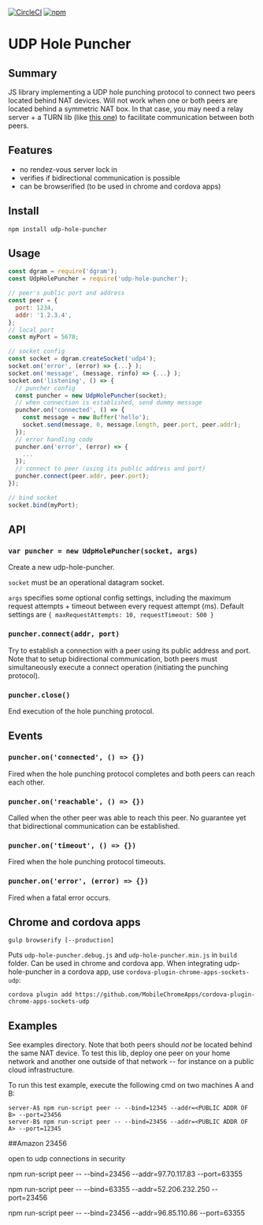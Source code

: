 [![CircleCI](https://circleci.com/gh/MicroMinion/udp-hole-puncher-js.svg?style=shield)](https://circleci.com/gh/MicroMinion/udp-hole-puncher-js)
[![npm](https://img.shields.io/npm/v/udp-hole-puncher.svg)](https://npmjs.org/package/udp-hole-puncher)

# UDP Hole Puncher

## Summary
JS library implementing a UDP hole punching protocol to connect two peers located behind NAT devices. Will not work when one or both peers are located behind a symmetric NAT box. In that case, you may need a relay server + a TURN lib (like [this one](https://github.com/nicojanssens/turn-js)) to facilitate communication between both peers.

## Features
- no rendez-vous server lock in
- verifies if bidirectional communication is possible
- can be browserified (to be used in chrome and cordova apps)

## Install
```
npm install udp-hole-puncher
```

## Usage
```js
const dgram = require('dgram');
const UdpHolePuncher = require('udp-hole-puncher');

// peer's public port and address
const peer = {
  port: 1234,
  addr: '1.2.3.4',
};
// local port
const myPort = 5678;

// socket config
const socket = dgram.createSocket('udp4');
socket.on('error', (error) => {...} );
socket.on('message', (message, rinfo) => {...} );
socket.on('listening', () => {
  // puncher config
  const puncher = new UdpHolePuncher(socket);
  // when connection is established, send dummy message
  puncher.on('connected', () => {
    const message = new Buffer('hello');
    socket.send(message, 0, message.length, peer.port, peer.addr);
  });
  // error handling code
  puncher.on('error', (error) => {
    ...
  });
  // connect to peer (using its public address and port)
  puncher.connect(peer.addr, peer.port);
});

// bind socket
socket.bind(myPort);
```

## API

### `var puncher = new UdpHolePuncher(socket, args)`
Create a new udp-hole-puncher.

`socket` must be an operational datagram socket.

`args` specifies some optional config settings, including the maximum request attempts + timeout between every request attempt (ms). Default settings are `{
  maxRequestAttempts: 10,
  requestTimeout: 500
}`

### `puncher.connect(addr, port)`
Try to establish a connection with a peer using its public address and port. Note that to setup bidirectional communication, both peers must simultaneously execute a connect operation (initiating the punching protocol).

### `puncher.close()`
End execution of the hole punching protocol.

## Events

### `puncher.on('connected', () => {})`
Fired when the hole punching protocol completes and both peers can reach each other.  

### `puncher.on('reachable', () => {})`
Called when the other peer was able to reach this peer. No guarantee yet that bidirectional communication can be established.

### `puncher.on('timeout', () => {})`
Fired when the hole punching protocol timeouts.  

### `puncher.on('error', (error) => {})`
Fired when a fatal error occurs.    

## Chrome and cordova apps

```
gulp browserify [--production]
```
Puts `udp-hole-puncher.debug.js` and `udp-hole-puncher.min.js` in `build` folder. Can be used in chrome and cordova app. When integrating udp-hole-puncher in a cordova app, use `cordova-plugin-chrome-apps-sockets-udp`:
```
cordova plugin add https://github.com/MobileChromeApps/cordova-plugin-chrome-apps-sockets-udp
```

## Examples
See examples directory. Note that both peers should _not_ be located behind the same NAT device. To test this lib, deploy one peer on your home network and another one outside of that network -- for instance on a public cloud infrastructure.

To run this test example, execute the following cmd on two machines A and B:
```
server-A$ npm run-script peer -- --bind=12345 --addr=<PUBLIC ADDR OF B> --port=23456
server-B$ npm run-script peer -- --bind=23456 --addr=<PUBLIC ADDR OF A> --port=12345
```


##Amazon
23456

open to udp connections in security

npm run-script peer -- --bind=23456 --addr=97.70.117.83 --port=63355


npm run-script peer -- --bind=63355 --addr=52.206.232.250 --port=23456


npm run-script peer -- --bind=23456 --addr=96.85.110.86 --port=63355

